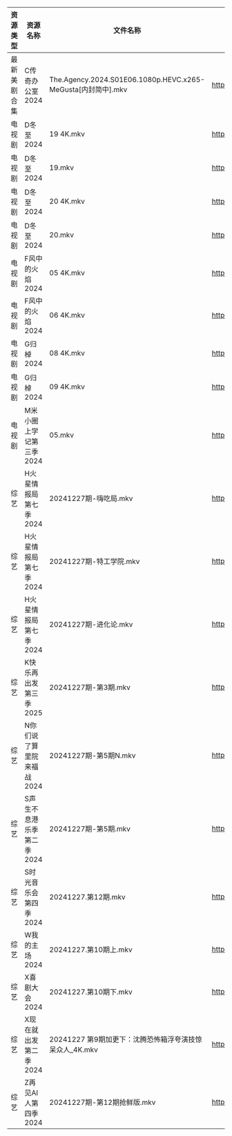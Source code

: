 | 资源类型   | 资源名称            | 文件名称                                                     | 分享链接                                 | 更新时间                |
| ------ | --------------- | -------------------------------------------------------- | ------------------------------------ | ------------------- |
| 最新美剧合集 | C传奇办公室2024      | The.Agency.2024.S01E06.1080p.HEVC.x265-MeGusta[内封简中].mkv | https://www.alipan.com/s/2ZNUwdMtSf2 | 2024-12-27 18:05:11 |
| 电视剧    | D冬至2024         | 19 4K.mkv                                                | https://www.alipan.com/s/yJYybbhGvJX | 2024-12-27 20:05:16 |
| 电视剧    | D冬至2024         | 19.mkv                                                   | https://www.alipan.com/s/yJYybbhGvJX | 2024-12-27 20:05:16 |
| 电视剧    | D冬至2024         | 20 4K.mkv                                                | https://www.alipan.com/s/yJYybbhGvJX | 2024-12-27 20:05:16 |
| 电视剧    | D冬至2024         | 20.mkv                                                   | https://www.alipan.com/s/yJYybbhGvJX | 2024-12-27 20:05:15 |
| 电视剧    | F风中的火焰2024      | 05 4K.mkv                                                | https://www.alipan.com/s/ySb8KDsYD5R | 2024-12-27 20:05:19 |
| 电视剧    | F风中的火焰2024      | 06 4K.mkv                                                | https://www.alipan.com/s/ySb8KDsYD5R | 2024-12-27 20:05:19 |
| 电视剧    | G归棹2024         | 08 4K.mkv                                                | https://www.alipan.com/s/VVvmHJnmtxN | 2024-12-27 14:05:18 |
| 电视剧    | G归棹2024         | 09 4K.mkv                                                | https://www.alipan.com/s/VVvmHJnmtxN | 2024-12-27 14:05:18 |
| 电视剧    | M米小圈上学记第三季2024  | 05.mkv                                                   | https://www.alipan.com/s/prhoqK44R5c | 2024-12-27 19:05:59 |
| 综艺     | H火星情报局第七季2024   | 20241227期-嗨吃局.mkv                                        | https://www.alipan.com/s/Jz34w9QBhnQ | 2024-12-27 16:07:09 |
| 综艺     | H火星情报局第七季2024   | 20241227期-特工学院.mkv                                       | https://www.alipan.com/s/Jz34w9QBhnQ | 2024-12-27 16:07:08 |
| 综艺     | H火星情报局第七季2024   | 20241227期-进化论.mkv                                        | https://www.alipan.com/s/Jz34w9QBhnQ | 2024-12-27 16:07:08 |
| 综艺     | K快乐再出发第三季2025   | 20241227期-第3期.mkv                                        | https://www.alipan.com/s/YW8bohEggWd | 2024-12-27 16:07:14 |
| 综艺     | N你们说了算里院来福战2024 | 20241227期-第5期N.mkv                                       | https://www.alipan.com/s/HEA41h6YDzF | 2024-12-27 16:07:33 |
| 综艺     | S声生不息港乐季第二季2024 | 20241227期-第5期.mkv                                        | https://www.alipan.com/s/UNcuH6NR3w3 | 2024-12-27 16:08:00 |
| 综艺     | S时光音乐会第四季2024   | 20241227.第12期.mkv                                        | https://www.alipan.com/s/JiNiXNR4dny | 2024-12-27 16:08:03 |
| 综艺     | W我的主场2024       | 20241227.第10期上.mkv                                       | https://www.alipan.com/s/KLxaNppeykr | 2024-12-27 16:08:31 |
| 综艺     | X喜剧大会2024       | 20241227.第10期下.mkv                                       | https://www.alipan.com/s/csZtJtZJbGQ | 2024-12-27 16:08:37 |
| 综艺     | X现在就出发第二季2024   | 20241227 第9期加更下：沈腾恐怖箱浮夸演技惊呆众人_4K.mkv                     | https://www.alipan.com/s/y7nEptKoEYs | 2024-12-27 16:08:40 |
| 综艺     | Z再见AI人第四季2024   | 20241227期-第12期抢鲜版.mkv                                    | https://www.alipan.com/s/x547zMqipVp | 2024-12-27 16:08:53 |

